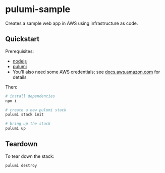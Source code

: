 # pulumi-sample

Creates a sample web app in AWS using infrastructure as code.

## Quickstart

Prerequisites:

- [nodejs](https://nodejs.org/en/download/)
- [pulumi](https://www.pulumi.com/docs/get-started/install/)
- You'll also need some AWS credentials; see
  [docs.aws.amazon.com](https://docs.aws.amazon.com/cli/latest/userguide/cli-configure-files.html)
  for details

Then:

```bash
# install dependencies
npm i

# create a new pulumi stack
pulumi stack init

# bring up the stack
pulumi up
```

## Teardown

To tear down the stack:


```bash
pulumi destroy
```

